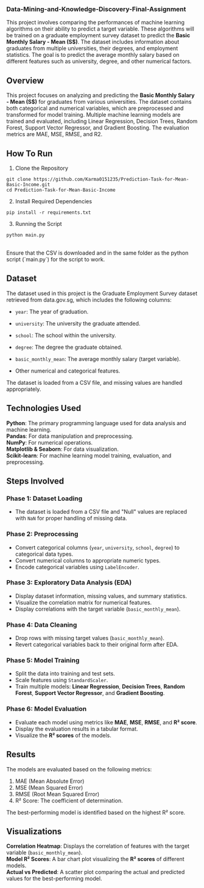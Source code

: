 ### Data-Mining-and-Knowledge-Discovery-Final-Assignment


This project involves comparing the performances of machine learning algorithms on their ability to predict a target variable. These algorithms will be trained on a graduate employment survey dataset to predict the **Basic Monthly Salary - Mean (S$)**. The dataset includes information about graduates from multiple universities, their degrees, and employment statistics. The goal is to predict the average monthly salary based on different features such as university, degree, and other numerical factors.

## Overview

This project focuses on analyzing and predicting the **Basic Monthly Salary - Mean (S$)** for graduates from various universities. The dataset contains both categorical and numerical variables, which are preprocessed and transformed for model training. Multiple machine learning models are trained and evaluated, including Linear Regression, Decision Trees, Random Forest, Support Vector Regressor, and Gradient Boosting. The evaluation metrics are MAE, MSE, RMSE, and R2. 

## How To Run

1. Clone the Repository 
 
 ```
 git clone https://github.com/Karma0151235/Prediction-Task-for-Mean-Basic-Income.git 
 cd Prediction-Task-for-Mean-Basic-Income
 ```

2. Install Required Dependencies 
 
 ```
 pip install -r requirements.txt
 ```

3. Running the Script 
 
 ```
 python main.py
 ```


</br>
Ensure that the CSV is downloaded and in the same folder as the python script (`main.py`) for the script to work. 

## Dataset 
The dataset used in this project is the Graduate Employment Survey dataset retrieved from data.gov.sg, which includes the following columns:

- `year`: The year of graduation. 

- `university`: The university the graduate attended. 

- `school`: The school within the university. 

- `degree`: The degree the graduate obtained. 

- `basic_monthly_mean`: The average monthly salary (target variable). 

- Other numerical and categorical features. 

The dataset is loaded from a CSV file, and missing values are handled appropriately. 

## Technologies Used

**Python**: The primary programming language used for data analysis and machine learning. <br/>
**Pandas**: For data manipulation and preprocessing. <br/>
**NumPy**: For numerical operations. <br/>
**Matplotlib & Seaborn**: For data visualization. <br/>
**Scikit-learn**: For machine learning model training, evaluation, and preprocessing. <br/>

## Steps Involved

### Phase 1: Dataset Loading

 - The dataset is loaded from a CSV file and "Null" values are replaced with `NaN` for proper handling of missing data.


### Phase 2: Preprocessing

 - Convert categorical columns (`year`, `university`, `school`, `degree`) to categorical data types.
 - Convert numerical columns to appropriate numeric types.
 - Encode categorical variables using `LabelEncoder`.


### Phase 3: Exploratory Data Analysis (EDA)

 - Display dataset information, missing values, and summary statistics.
 - Visualize the correlation matrix for numerical features.
 - Display correlations with the target variable (`basic_monthly_mean`).


### Phase 4: Data Cleaning

 - Drop rows with missing target values (`basic_monthly_mean`).
 - Revert categorical variables back to their original form after EDA.


### Phase 5: Model Training

 - Split the data into training and test sets.
 - Scale features using `StandardScaler`.
 - Train multiple models: **Linear Regression**, **Decision Trees**, **Random Forest**, **Support Vector Regressor**, and **Gradient Boosting**.


### Phase 6: Model Evaluation

 - Evaluate each model using metrics like **MAE**, **MSE**, **RMSE**, and **R² score**.
 - Display the evaluation results in a tabular format.
 - Visualize the **R² scores** of the models.


## Results
The models are evaluated based on the following metrics:
</br>

 1. MAE (Mean Absolute Error)
 2. MSE (Mean Squared Error)
 3. RMSE (Root Mean Squared Error)
 4. R² Score: The coefficient of determination.

The best-performing model is identified based on the highest R² score.

## Visualizations
**Correlation Heatmap**: Displays the correlation of features with the target variable (`basic_monthly_mean`). <br/>
**Model R² Scores**: A bar chart plot visualizing the **R² scores** of different models. <br/>
**Actual vs Predicted**: A scatter plot comparing the actual and predicted values for the best-performing model. <br/>
